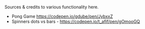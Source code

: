 Sources & credits to various functionality here.

- Pong Game https://codepen.io/gdube/pen/JybxxZ
- Spinners dots vs bars - https://codepen.io/t_afif/pen/gOmooGQ